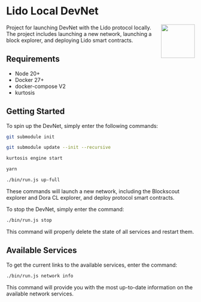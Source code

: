 # Lido Local DevNet

<img src="https://docs.lido.fi/img/logo.svg" height="90px" align="right" width="90px">

Project for launching DevNet with the Lido protocol locally. The project includes launching a new network, launching a block explorer, and deploying Lido smart contracts.

## Requirements

- Node 20+
- Docker 27+
- docker-compose V2
- kurtosis

## Getting Started

To spin up the DevNet, simply enter the following commands:

```sh
git submodule init
```

```sh
git submodule update --init --recursive
```

```sh
kurtosis engine start
```

```sh
yarn
```

```sh
./bin/run.js up-full
```

These commands will launch a new network, including the Blockscout explorer and Dora CL explorer, and deploy protocol smart contracts.

To stop the DevNet, simply enter the command:

```sh
./bin/run.js stop
```

This command will properly delete the state of all services and restart them.

## Available Services

To get the current links to the available services, enter the command:

```sh
./bin/run.js network info
```

This command will provide you with the most up-to-date information on the available network services.
